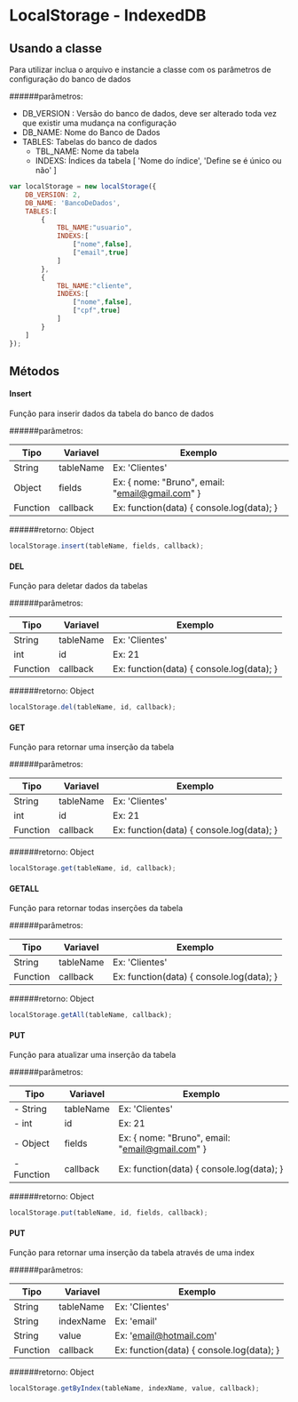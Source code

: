 # LocalStorage - IndexedDB


## Usando a classe

Para utilizar inclua o arquivo e instancie a classe com os parâmetros de configuração do banco de dados

######parâmetros:
- DB_VERSION : Versão do banco de dados, deve ser alterado toda vez que existir uma mudança na configuração
- DB_NAME: Nome do Banco de Dados
- TABLES: Tabelas do banco de dados
  - TBL_NAME: Nome da tabela
  - INDEXS: Índices da tabela [ 'Nome do índice', 'Define se é único ou não' ]

```javascript
var localStorage = new localStorage({
    DB_VERSION: 2,
    DB_NAME: 'BancoDeDados',
    TABLES:[
        {
            TBL_NAME:"usuario",
            INDEXS:[
                ["nome",false],
                ["email",true]
            ]
        },
        {
            TBL_NAME:"cliente",
            INDEXS:[
                ["nome",false],
                ["cpf",true]
            ]
        }
    ]
});
```

## Métodos

#### Insert
Função para inserir dados da tabela do banco de dados

######parâmetros:

| Tipo         | Variavel       | Exemplo       |
| ------------ | -------------  | ------------- |
| String | tableName | Ex: 'Clientes' |
| Object | fields | Ex: { nome: "Bruno", email: "email@gmail.com" } |
| Function | callback | Ex: function(data) { console.log(data); } |

######retorno:
Object

```javascript
localStorage.insert(tableName, fields, callback);
```

#### DEL
Função para deletar dados da tabelas

######parâmetros:

| Tipo         | Variavel       | Exemplo |
| ------------ | -------------  | ------------- |
| String | tableName | Ex: 'Clientes' |
| int | id | Ex: 21 |
| Function | callback | Ex: function(data) { console.log(data); } |

######retorno:
Object

```javascript
localStorage.del(tableName, id, callback);
```

#### GET
Função para retornar uma inserção da tabela

######parâmetros:

| Tipo         | Variavel       | Exemplo |
| ------------ | -------------  | ------------- |
| String | tableName | Ex: 'Clientes' |
| int | id | Ex: 21 |
| Function | callback | Ex: function(data) { console.log(data); } |

######retorno:
Object

```javascript
localStorage.get(tableName, id, callback);
```

#### GETALL
Função para retornar todas inserções da tabela

######parâmetros:

| Tipo         | Variavel       | Exemplo |
| ------------ | -------------  | ------------- |
| String | tableName | Ex: 'Clientes' |
| Function | callback | Ex: function(data) { console.log(data); } |

######retorno:
Object

```javascript
localStorage.getAll(tableName, callback);
```

#### PUT
Função para atualizar uma inserção da tabela

######parâmetros:

| Tipo         | Variavel       | Exemplo |
| ------------ | -------------  | ------------- |
| - String | tableName | Ex: 'Clientes' |
| - int | id | Ex: 21 |
| - Object | fields | Ex: { nome: "Bruno", email: "email@gmail.com" } |
| - Function | callback | Ex: function(data) { console.log(data); } |

######retorno:
Object

```javascript
localStorage.put(tableName, id, fields, callback);
```

#### PUT
Função para retornar uma inserção da tabela através de uma index

######parâmetros:

| Tipo         | Variavel       | Exemplo |
| ------------ | -------------  | ------------- |
| String | tableName | Ex: 'Clientes' |
| String | indexName | Ex: 'email' |
| String | value | Ex: 'email@hotmail.com' |
| Function | callback | Ex:  function(data) { console.log(data); } |

######retorno:
Object

```javascript
localStorage.getByIndex(tableName, indexName, value, callback);
```

